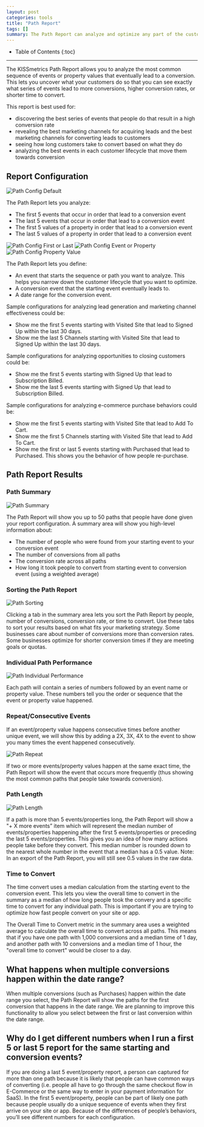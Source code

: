 ```yaml
---
layout: post
categories: tools
title: "Path Report"
tags: []
summary: The Path Report can analyze and optimize any part of the customer journey you want. Simply pick the conversion point you care about and we'll tell you which paths lead up to it.
---
```

* Table of Contents
{:toc}
* * *

The KISSmetrics Path Report allows you to analyze the most common sequence of events or property values that eventually lead to a conversion. This lets you uncover what your customers do so that you can see exactly what series of events lead to more conversions, higher conversion rates, or shorter time to convert.


This report is best used for:

  * discovering the best series of events that people do that result in a high conversion rate
  * revealing the best marketing channels for acquiring leads and the best marketing channels for converting leads to customers
  * seeing how long customers take to convert based on what they do
  * analyzing the best events in each customer lifecycle that move them towards conversion


## Report Configuration

![Path Config Default][path-config1]

The Path Report lets you analyze:

  * The first 5 events that occur in order that lead to a conversion event
  * The last 5 events that occur in order that lead to a conversion event
  * The first 5 values of a property in order that lead to a conversion event
  * The last 5 values of a property in order that lead to a conversion event

![Path Config First or Last][path-config2]
![Path Config Event or Property][path-config3]
![Path Config Property Value][path-config4]


The Path Report lets you define:

  * An event that starts the sequence or path you want to analyze. This helps you narrow down the customer lifecycle that you want to optimize.
  * A conversion event that the starting event eventually leads to.
  * A date range for the conversion event.


Sample configurations for analyzing lead generation and marketing channel effectiveness could be:

  * Show me the first 5 events starting with Visited Site that lead to Signed Up within the last 30 days.
  * Show me the last 5 Channels starting with Visited Site that lead to Signed Up within the last 30 days.


Sample configurations for analyzing opportunities to closing customers could be:

  * Show me the first 5 events starting with Signed Up that lead to Subscription Billed.
  * Show me the last 5 events starting with Signed Up that lead to Subscription Billed.


Sample configurations for analyzing e-commerce purchase behaviors could be:

  * Show me the first 5 events starting with Visited Site that lead to Add To Cart.
  * Show me the first 5 Channels starting with Visited Site that lead to Add To Cart.
  * Show me the first or last 5 events starting with Purchased that lead to Purchased. This shows you the behavior of how people re-purchase.


## Path Report Results

### Path Summary

![Path Summary][path-summary]

The Path Report will show you up to 50 paths that people have done given your report configuration. A summary area will show you high-level information about:


  * The number of people who were found from your starting event to your conversion event
  * The number of conversions from all paths
  * The conversion rate across all paths
  * How long it took people to convert from starting event to conversion event (using a weighted average)

### Sorting the Path Report

![Path Sorting][path-sort]

Clicking a tab in the summary area lets you sort the Path Report by people, number of conversions, conversion rate, or time to convert. Use these tabs to sort your results based on what fits your marketing strategy. Some businesses care about number of conversions more than conversion rates. Some businesses optimize for shorter conversion times if they are meeting goals or quotas.

### Individual Path Performance

![Path Individual Performance][path-individual]

Each path will contain a series of numbers followed by an event name or property value. These numbers tell you the order or sequence that the event or property value happened.

### Repeat/Consecutive Events

If an event/property value happens consecutive times before another unique event, we will show this by adding a 2X, 3X, 4X to the event to show you many times the event happened consecutively.

![Path Repeat][path-repeat]

If two or more events/property values happen at the same exact time, the Path Report will show the event that occurs more frequently (thus showing the most common paths that people take towards conversion).

### Path Length

![Path Length][path-length]

If a path is more than 5 events/properties long, the Path Report will show a  "+ X more events”  item which will represent the median number of events/properties happening after the first 5 events/properties or preceding the last 5 events/properties. This gives you an idea of how many actions people take before they convert. This median number is rounded down to the nearest whole number in the event that a median has a 0.5 value. Note: In an export of the Path Report, you will still see 0.5 values in the raw data.

### Time to Convert

The time convert uses a median calculation from the starting event to the conversion event. This lets you view the overall time to convert in the summary as a median of how long people took the convery and a specific time to convert for any individual path. This is important if you are trying to optimize how fast people convert on your site or app.

The Overall Time to Convert metric in the summary area uses a weighted average to calculate the overall time to convert across all paths. This means that if you have one path with 1,000 conversions and a median time of 1 day, and another path with 10 conversions and a median time of 1 hour, the "overall time to convert" would be closer to a day.

## What happens when multiple conversions happen within the date range?

When multiple conversions (such as Purchases) happen within the date range you select, the Path Report will show the paths for the first conversion that happens in the date range. We are planning to improve this functionality to allow you select between the first or last conversion within the date range.


## Why do I get different numbers when I run a first 5 or last 5 report for the same starting and conversion events?

If you are doing a last 5 event/property report, a person can captured for more than one path because it is likely that people can have common ways of converting (i.e. people all have to go through the same checkout flow in E-Commerce or the same way to enter in your payment information for SaaS). In the first 5 event/property, people can be part of likely one path because people usually do a unique sequence of events when they first arrive on your site or app. Because of the differences of people’s behaviors, you’ll see different numbers for each configuration.

[path-summary]: https://kissmetrics-support-files.s3.amazonaws.com/assets/tools/path-report/PathReportSummary.png
[path-config1]: https://kissmetrics-support-files.s3.amazonaws.com/assets/tools/path-report/PathReportConfiguration1.png
[path-config2]: https://kissmetrics-support-files.s3.amazonaws.com/assets/tools/path-report/PathReportConfiguration2.png
[path-config3]: https://kissmetrics-support-files.s3.amazonaws.com/assets/tools/path-report/PathReportConfiguration3.png
[path-config4]: https://kissmetrics-support-files.s3.amazonaws.com/assets/tools/path-report/PathReportConfiguration4.png
[path-individual]: https://kissmetrics-support-files.s3.amazonaws.com/assets/tools/path-report/PathReportIndividualPath.png
[path-length]: https://kissmetrics-support-files.s3.amazonaws.com/assets/tools/path-report/PathReportPlusMore.png
[path-sort]: https://kissmetrics-support-files.s3.amazonaws.com/assets/tools/path-report/PathReportSortTabs.png
[path-repeat]: https://kissmetrics-support-files.s3.amazonaws.com/assets/tools/path-report/PathReportRepeat.png